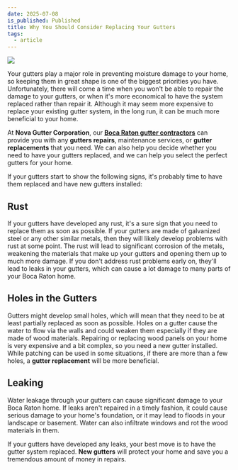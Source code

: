 ```yaml
---
date: 2025-07-08
is_published: Published
title: Why You Should Consider Replacing Your Gutters
tags:
  - article
---
```

![](/media/gutter-installation-boca-raton-fl.jpg)

Your gutters play a major role in preventing moisture damage to your home, so keeping them in great shape is one of the biggest priorities you have. Unfortunately, there will come a time when you won't be able to repair the damage to your gutters, or when it's more economical to have the system replaced rather than repair it. Although it may seem more expensive to replace your existing gutter system, in the long run, it can be much more beneficial to your home.

At **Nova Gutter Corporation**, our [**Boca Raton gutter contractors**](https://www.novagutter.com/) can provide you with any **gutters repairs**, maintenance services, or **gutter replacements** that you need. We can also help you decide whether you need to have your gutters replaced, and we can help you select the perfect gutters for your home.

If your gutters start to show the following signs, it's probably time to have them replaced and have new gutters installed:

## Rust

If your gutters have developed any rust, it's a sure sign that you need to replace them as soon as possible. If your gutters are made of galvanized steel or any other similar metals, then they will likely develop problems with rust at some point. The rust will lead to significant corrosion of the metals, weakening the materials that make up your gutters and opening them up to much more damage. If you don't address rust problems early on, they'll lead to leaks in your gutters, which can cause a lot damage to many parts of your Boca Raton home.

## Holes in the Gutters

Gutters might develop small holes, which will mean that they need to be at least partially replaced as soon as possible. Holes on a gutter cause the water to flow via the walls and could weaken them especially if they are made of wood materials. Repairing or replacing wood panels on your home is very expensive and a bit complex, so you need a new gutter installed. While patching can be used in some situations, if there are more than a few holes, a **gutter replacement** will be more beneficial.

## Leaking

Water leakage through your gutters can cause significant damage to your Boca Raton home. If leaks aren't repaired in a timely fashion, it could cause serious damage to your home's foundation, or it may lead to floods in your landscape or basement. Water can also infiltrate windows and rot the wood materials in them.

If your gutters have developed any leaks, your best move is to have the gutter system replaced. **New gutters** will protect your home and save you a tremendous amount of money in repairs.